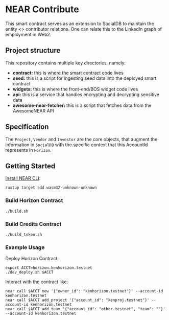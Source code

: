 # NEAR Contribute

This smart contract serves as an extension to SocialDB to maintain the entity <> contributor relations.
One can relate this to the LinkedIn graph of employment in Web2.

## Project structure

This repository contains multiple key directories, namely:

- **contract:** this is where the smart contract code lives
- **seed:** this is a script for ingesting seed data into the deployed smart contract
- **widgets:** this is where the front-end/BOS widget code lives
- **api:** this is a service that handles encrypting and decrypting sensitive data
- **awesome-near-fetcher:** this is a script that fetches data from the AwesomeNEAR API

## Specification

The `Project`, `Vendor` and `Investor` are the core objects, that augment the information in `SocialDB` with the specific context
that this AccountId represents in `Horizon`.


## Getting Started

[Install NEAR CLI](https://docs.near.org/tools/near-cli#installation):
```
rustup target add wasm32-unknown-unknown
```
### Build Horizon Contract
```
./build.sh
```
### Build Credits Contract
```
./build_token.sh
```
### Example Usage

Deploy Horizon Contract:

```
export ACCT=horizon.kenhorizon.testnet
./dev_deploy.sh $ACCT
```

Interact with the contract like:
```
near call $ACCT new '{"owner_id": "kenhorizon.testnet"}' --account-id kenhorizon.testnet
near call $ACCT add_project '{"account_id": "kenproj.testnet"}' --account-id kenhorizon.testnet
near call $ACCT add_team '{"account_id": "other.testnet", "team": ""}' --account-id kenhorizon.testnet

```